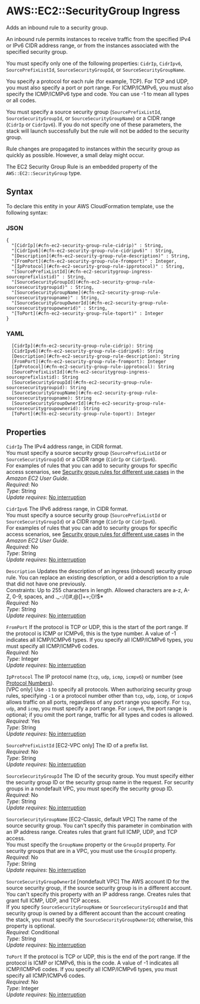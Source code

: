 # AWS::EC2::SecurityGroup Ingress<a name="aws-properties-ec2-security-group-rule-1"></a>

Adds an inbound rule to a security group\.

An inbound rule permits instances to receive traffic from the specified IPv4 or IPv6 CIDR address range, or from the instances associated with the specified security group\.

You must specify only one of the following properties: `CidrIp`, `CidrIpv6`, `SourcePrefixListId`, `SourceSecurityGroupId`, or `SourceSecurityGroupName`\.

You specify a protocol for each rule \(for example, TCP\)\. For TCP and UDP, you must also specify a port or port range\. For ICMP/ICMPv6, you must also specify the ICMP/ICMPv6 type and code\. You can use \-1 to mean all types or all codes\.

You must specify a source security group \(`SourcePrefixListId`, `SourceSecurityGroupId`, or `SourceSecurityGroupName`\) or a CIDR range \(`CidrIp` or `CidrIpv6`\)\. If you do not specify one of these parameters, the stack will launch successfully but the rule will not be added to the security group\.

Rule changes are propagated to instances within the security group as quickly as possible\. However, a small delay might occur\.

The EC2 Security Group Rule is an embedded property of the `AWS::EC2::SecurityGroup` type\.

## Syntax<a name="aws-properties-ec2-security-group-rule-1-syntax"></a>

To declare this entity in your AWS CloudFormation template, use the following syntax:

### JSON<a name="aws-properties-ec2-security-group-rule-1-syntax.json"></a>

```
{
  "[CidrIp](#cfn-ec2-security-group-rule-cidrip)" : String,
  "[CidrIpv6](#cfn-ec2-security-group-rule-cidripv6)" : String,
  "[Description](#cfn-ec2-security-group-rule-description)" : String,
  "[FromPort](#cfn-ec2-security-group-rule-fromport)" : Integer,
  "[IpProtocol](#cfn-ec2-security-group-rule-ipprotocol)" : String,
  "[SourcePrefixListId](#cfn-ec2-securitygroup-ingress-sourceprefixlistid)" : String,
  "[SourceSecurityGroupId](#cfn-ec2-security-group-rule-sourcesecuritygroupid)" : String,
  "[SourceSecurityGroupName](#cfn-ec2-security-group-rule-sourcesecuritygroupname)" : String,
  "[SourceSecurityGroupOwnerId](#cfn-ec2-security-group-rule-sourcesecuritygroupownerid)" : String,
  "[ToPort](#cfn-ec2-security-group-rule-toport)" : Integer
}
```

### YAML<a name="aws-properties-ec2-security-group-rule-1-syntax.yaml"></a>

```
  [CidrIp](#cfn-ec2-security-group-rule-cidrip): String
  [CidrIpv6](#cfn-ec2-security-group-rule-cidripv6): String
  [Description](#cfn-ec2-security-group-rule-description): String
  [FromPort](#cfn-ec2-security-group-rule-fromport): Integer
  [IpProtocol](#cfn-ec2-security-group-rule-ipprotocol): String
  [SourcePrefixListId](#cfn-ec2-securitygroup-ingress-sourceprefixlistid): String
  [SourceSecurityGroupId](#cfn-ec2-security-group-rule-sourcesecuritygroupid): String
  [SourceSecurityGroupName](#cfn-ec2-security-group-rule-sourcesecuritygroupname): String
  [SourceSecurityGroupOwnerId](#cfn-ec2-security-group-rule-sourcesecuritygroupownerid): String
  [ToPort](#cfn-ec2-security-group-rule-toport): Integer
```

## Properties<a name="aws-properties-ec2-security-group-rule-1-properties"></a>

`CidrIp`  <a name="cfn-ec2-security-group-rule-cidrip"></a>
The IPv4 address range, in CIDR format\.  
You must specify a source security group \(`SourcePrefixListId` or `SourceSecurityGroupId`\) or a CIDR range \(`CidrIp` or `CidrIpv6`\)\.  
For examples of rules that you can add to security groups for specific access scenarios, see [Security group rules for different use cases](https://docs.aws.amazon.com/AWSEC2/latest/UserGuide/security-group-rules-reference.html) in the *Amazon EC2 User Guide*\.  
*Required*: No  
*Type*: String  
*Update requires*: [No interruption](https://docs.aws.amazon.com/AWSCloudFormation/latest/UserGuide/using-cfn-updating-stacks-update-behaviors.html#update-no-interrupt)

`CidrIpv6`  <a name="cfn-ec2-security-group-rule-cidripv6"></a>
The IPv6 address range, in CIDR format\.  
You must specify a source security group \(`SourcePrefixListId` or `SourceSecurityGroupId`\) or a CIDR range \(`CidrIp` or `CidrIpv6`\)\.  
For examples of rules that you can add to security groups for specific access scenarios, see [Security group rules for different use cases](https://docs.aws.amazon.com/AWSEC2/latest/UserGuide/security-group-rules-reference.html) in the *Amazon EC2 User Guide*\.  
*Required*: No  
*Type*: String  
*Update requires*: [No interruption](https://docs.aws.amazon.com/AWSCloudFormation/latest/UserGuide/using-cfn-updating-stacks-update-behaviors.html#update-no-interrupt)

`Description`  <a name="cfn-ec2-security-group-rule-description"></a>
Updates the description of an ingress \(inbound\) security group rule\. You can replace an existing description, or add a description to a rule that did not have one previously\.  
Constraints: Up to 255 characters in length\. Allowed characters are a\-z, A\-Z, 0\-9, spaces, and \.\_\-:/\(\)\#,@\[\]\+=;\{\}\!$\*  
*Required*: No  
*Type*: String  
*Update requires*: [No interruption](https://docs.aws.amazon.com/AWSCloudFormation/latest/UserGuide/using-cfn-updating-stacks-update-behaviors.html#update-no-interrupt)

`FromPort`  <a name="cfn-ec2-security-group-rule-fromport"></a>
If the protocol is TCP or UDP, this is the start of the port range\. If the protocol is ICMP or ICMPv6, this is the type number\. A value of \-1 indicates all ICMP/ICMPv6 types\. If you specify all ICMP/ICMPv6 types, you must specify all ICMP/ICMPv6 codes\.  
*Required*: No  
*Type*: Integer  
*Update requires*: [No interruption](https://docs.aws.amazon.com/AWSCloudFormation/latest/UserGuide/using-cfn-updating-stacks-update-behaviors.html#update-no-interrupt)

`IpProtocol`  <a name="cfn-ec2-security-group-rule-ipprotocol"></a>
The IP protocol name \(`tcp`, `udp`, `icmp`, `icmpv6`\) or number \(see [Protocol Numbers](http://www.iana.org/assignments/protocol-numbers/protocol-numbers.xhtml)\)\.  
\[VPC only\] Use `-1` to specify all protocols\. When authorizing security group rules, specifying `-1` or a protocol number other than `tcp`, `udp`, `icmp`, or `icmpv6` allows traffic on all ports, regardless of any port range you specify\. For `tcp`, `udp`, and `icmp`, you must specify a port range\. For `icmpv6`, the port range is optional; if you omit the port range, traffic for all types and codes is allowed\.  
*Required*: Yes  
*Type*: String  
*Update requires*: [No interruption](https://docs.aws.amazon.com/AWSCloudFormation/latest/UserGuide/using-cfn-updating-stacks-update-behaviors.html#update-no-interrupt)

`SourcePrefixListId`  <a name="cfn-ec2-securitygroup-ingress-sourceprefixlistid"></a>
\[EC2\-VPC only\] The ID of a prefix list\.  
*Required*: No  
*Type*: String  
*Update requires*: [No interruption](https://docs.aws.amazon.com/AWSCloudFormation/latest/UserGuide/using-cfn-updating-stacks-update-behaviors.html#update-no-interrupt)

`SourceSecurityGroupId`  <a name="cfn-ec2-security-group-rule-sourcesecuritygroupid"></a>
The ID of the security group\. You must specify either the security group ID or the security group name in the request\. For security groups in a nondefault VPC, you must specify the security group ID\.  
*Required*: No  
*Type*: String  
*Update requires*: [No interruption](https://docs.aws.amazon.com/AWSCloudFormation/latest/UserGuide/using-cfn-updating-stacks-update-behaviors.html#update-no-interrupt)

`SourceSecurityGroupName`  <a name="cfn-ec2-security-group-rule-sourcesecuritygroupname"></a>
\[EC2\-Classic, default VPC\] The name of the source security group\. You can't specify this parameter in combination with an IP address range\. Creates rules that grant full ICMP, UDP, and TCP access\.  
You must specify the `GroupName` property or the `GroupId` property\. For security groups that are in a VPC, you must use the `GroupId` property\.  
*Required*: No  
*Type*: String  
*Update requires*: [No interruption](https://docs.aws.amazon.com/AWSCloudFormation/latest/UserGuide/using-cfn-updating-stacks-update-behaviors.html#update-no-interrupt)

`SourceSecurityGroupOwnerId`  <a name="cfn-ec2-security-group-rule-sourcesecuritygroupownerid"></a>
\[nondefault VPC\] The AWS account ID for the source security group, if the source security group is in a different account\. You can't specify this property with an IP address range\. Creates rules that grant full ICMP, UDP, and TCP access\.  
If you specify `SourceSecurityGroupName` or `SourceSecurityGroupId` and that security group is owned by a different account than the account creating the stack, you must specify the `SourceSecurityGroupOwnerId`; otherwise, this property is optional\.  
*Required*: Conditional  
*Type*: String  
*Update requires*: [No interruption](https://docs.aws.amazon.com/AWSCloudFormation/latest/UserGuide/using-cfn-updating-stacks-update-behaviors.html#update-no-interrupt)

`ToPort`  <a name="cfn-ec2-security-group-rule-toport"></a>
If the protocol is TCP or UDP, this is the end of the port range\. If the protocol is ICMP or ICMPv6, this is the code\. A value of \-1 indicates all ICMP/ICMPv6 codes\. If you specify all ICMP/ICMPv6 types, you must specify all ICMP/ICMPv6 codes\.  
*Required*: No  
*Type*: Integer  
*Update requires*: [No interruption](https://docs.aws.amazon.com/AWSCloudFormation/latest/UserGuide/using-cfn-updating-stacks-update-behaviors.html#update-no-interrupt)